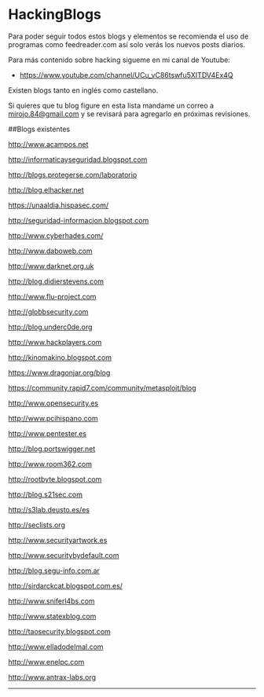 # HackingBlogs

Para poder seguir todos estos blogs y elementos se recomienda el uso de programas como feedreader.com así solo verás los nuevos posts diarios.

Para más contenido sobre hacking sigueme en mi canal de Youtube:

* https://www.youtube.com/channel/UCu_vC86tswfu5XITDV4Ex4Q

Existen blogs tanto en inglés como castellano.

Si quieres que tu blog figure en esta lista mandame un correo a mirojo.84@gmail.com y se revisará para agregarlo en próximas revisiones.

##Blogs existentes

http://www.acampos.net

http://informaticayseguridad.blogspot.com

http://blogs.protegerse.com/laboratorio

http://blog.elhacker.net

https://unaaldia.hispasec.com/

http://seguridad-informacion.blogspot.com

http://www.cyberhades.com/

http://www.daboweb.com

http://www.darknet.org.uk

http://blog.didierstevens.com

http://www.flu-project.com

http://globbsecurity.com

http://blog.underc0de.org

http://www.hackplayers.com

http://kinomakino.blogspot.com

https://www.dragonjar.org/blog

https://community.rapid7.com/community/metasploit/blog

http://www.opensecurity.es

http://www.pcihispano.com

http://www.pentester.es

http://blog.portswigger.net

http://www.room362.com

http://rootbyte.blogspot.com

http://blog.s21sec.com

http://s3lab.deusto.es/es

http://seclists.org

http://www.securityartwork.es

http://www.securitybydefault.com

http://blog.segu-info.com.ar

http://sirdarckcat.blogspot.com.es/

http://www.sniferl4bs.com

http://www.statexblog.com

http://taosecurity.blogspot.com

http://www.elladodelmal.com

http://www.enelpc.com

http://www.antrax-labs.org

---



